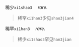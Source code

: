 稀少`xi1shao3` 　*rare*.   
>稀罕`xi1han3`少见`shao3jian4`

稀罕`xi1han3` 　*rare*.   
>稀少`xi1shao3`罕见`han3jian`

